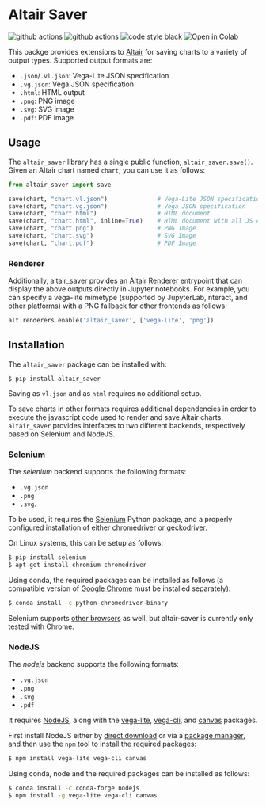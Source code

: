 # Altair Saver

[![github actions](https://github.com/altair-viz/altair_saver/workflows/build/badge.svg)](https://github.com/altair-viz/altair_saver/actions?query=workflow%3Abuild)
[![github actions](https://github.com/altair-viz/altair_saver/workflows/lint/badge.svg)](https://github.com/altair-viz/altair_saver/actions?query=workflow%3Alint)
[![code style black](https://img.shields.io/badge/code%20style-black-000000.svg)](https://github.com/psf/black)
[![Open in Colab](https://colab.research.google.com/assets/colab-badge.svg)](https://colab.research.google.com/github/altair-viz/altair_saver/blob/master/AltairSaver.ipynb)


This packge provides extensions to [Altair](http://altair-viz.github.io) for saving charts
to a variety of output types. Supported output formats are:

- ``.json``/``.vl.json``: Vega-Lite JSON specification
- ``.vg.json``: Vega JSON specification
- ``.html``: HTML output
- ``.png``: PNG image
- ``.svg``: SVG image
- ``.pdf``: PDF image

## Usage
The ``altair_saver`` library has a single public function, ``altair_saver.save()``.
Given an Altair chart named ``chart``, you can use it as follows:
```python
from altair_saver import save

save(chart, "chart.vl.json")              # Vega-Lite JSON specification
save(chart, "chart.vg.json")              # Vega JSON specification
save(chart, "chart.html")                 # HTML document
save(chart, "chart.html", inline=True)    # HTML document with all JS code included inline
save(chart, "chart.png")                  # PNG Image
save(chart, "chart.svg")                  # SVG Image
save(chart, "chart.pdf")                  # PDF Image
```

### Renderer
Additionally, altair_saver provides an [Altair Renderer](https://altair-viz.github.io/user_guide/display_frontends.html#altair-s-renderer-framework)
entrypoint that can display the above outputs directly in Jupyter notebooks.
For example, you can specify a vega-lite mimetype (supported by JupyterLab, nteract, and other
platforms) with a PNG fallback for other frontends as follows:
```python
alt.renderers.enable('altair_saver', ['vega-lite', 'png'])
```

## Installation
The ``altair_saver`` package can be installed with:
```
$ pip install altair_saver
```
Saving as ``vl.json`` and as ``html`` requires no additional setup.

To save charts in other formats requires additional dependencies in order to execute the
javascript code used to render and save Altair charts. ``altair_saver`` provides interfaces
to two different backends, respectively based on Selenium and NodeJS.

### Selenium
The *selenium* backend supports the following formats:

- `.vg.json`
- `.png`
- `.svg`.

To be used, it requires the [Selenium](https://selenium.dev/selenium/docs/api/py/) Python package,
and a properly configured installation of either [chromedriver](https://chromedriver.chromium.org/) or
[geckodriver](https://firefox-source-docs.mozilla.org/testing/geckodriver/).

On Linux systems, this can be setup as follows:
```bash
$ pip install selenium
$ apt-get install chromium-chromedriver
```
Using conda, the required packages can be installed as follows (a compatible version of
[Google Chrome](https://www.google.com/chrome/) must be installed separately):
```bash
$ conda install -c python-chromedriver-binary
```
Selenium supports [other browsers](https://selenium-python.readthedocs.io/installation.html) as well,
but altair-saver is currently only tested with Chrome.

### NodeJS
The *nodejs* backend supports the following formats: 

- `.vg.json`
- `.png`
- `.svg`
- `.pdf`

It requires [NodeJS](https://nodejs.org/), along with the [vega-lite](https://www.npmjs.com/package/vega-lite),
[vega-cli](https://www.npmjs.com/package/vega-cli), and [canvas](https://www.npmjs.com/package/canvas) packages.

First install NodeJS either by [direct download](https://nodejs.org/en/download/) or via a
[package manager](https://nodejs.org/en/download/package-manager/), and then use the `npm` tool
to install the required packages:
```bash
$ npm install vega-lite vega-cli canvas
```
Using conda, node and the required packages can be installed as follows:
```bash
$ conda install -c conda-forge nodejs
$ npm install -g vega-lite vega-cli canvas
```
